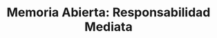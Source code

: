 ---
layout: manifest
title: 'Memoria Abierta: Responsabilidad Mediata'
manifest_name: memoria-abierta-responsabilidad-mediata

---